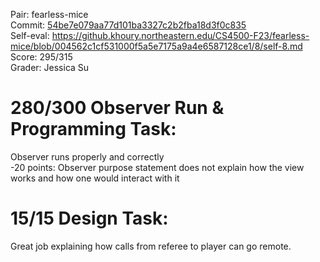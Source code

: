 Pair: fearless-mice \
Commit: [54be7e079aa77d101ba3327c2b2fba18d3f0c835](https://github.khoury.northeastern.edu/CS4500-F23/fearless-mice/tree/54be7e079aa77d101ba3327c2b2fba18d3f0c835) \
Self-eval: https://github.khoury.northeastern.edu/CS4500-F23/fearless-mice/blob/004562c1cf531000f5a5e7175a9a4e6587128ce1/8/self-8.md \
Score: 295/315 \
Grader: Jessica Su

# 280/300 Observer Run & Programming Task: 
Observer runs properly and correctly \
-20 points: Observer purpose statement does not explain how the view works and how one would interact with it

# 15/15 Design Task: 
Great job explaining how calls from referee to player can go remote.
